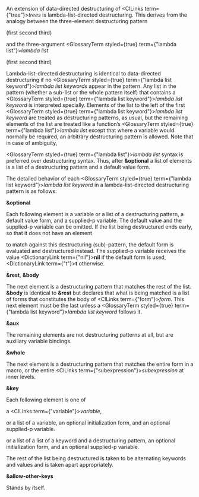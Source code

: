  



An extension of data-directed destructuring of <ClLinks  term={"tree"}><i>trees</i></ClLinks> is lambda-list-directed destructuring. This derives from the analogy between the three-element destructuring pattern 



(first second third) 



and the three-argument <GlossaryTerm styled={true} term={"lambda list"}><i>lambda list</i></GlossaryTerm> 



(first second third) 



Lambda-list-directed destructuring is identical to data-directed destructuring if no <GlossaryTerm styled={true} term={"lambda list keyword"}><i>lambda list keywords</i></GlossaryTerm> appear in the pattern. Any list in the pattern (whether a sub-list or the whole pattern itself) that contains a <GlossaryTerm styled={true} term={"lambda list keyword"}><i>lambda list keyword</i></GlossaryTerm> is interpreted specially. Elements of the list to the left of the first <GlossaryTerm styled={true} term={"lambda list keyword"}><i>lambda list keyword</i></GlossaryTerm> are treated as destructuring patterns, as usual, but the remaining elements of the list are treated like a function’s <GlossaryTerm styled={true} term={"lambda list"}><i>lambda list</i></GlossaryTerm> except that where a variable would normally be required, an arbitrary destructuring pattern is allowed. Note that in case of ambiguity,  







<GlossaryTerm styled={true} term={"lambda list"}><i>lambda list</i></GlossaryTerm> syntax is preferred over destructuring syntax. Thus, after **&amp;optional** a list of elements is a list of a destructuring pattern and a default value form. 



The detailed behavior of each <GlossaryTerm styled={true} term={"lambda list keyword"}><i>lambda list keyword</i></GlossaryTerm> in a lambda-list-directed destructuring pattern is as follows: 



**&amp;optional** 



Each following element is a variable or a list of a destructuring pattern, a default value form, and a supplied-p variable. The default value and the supplied-p variable can be omitted. If the list being destructured ends early, so that it does not have an element 



to match against this destructuring (sub)-pattern, the default form is evaluated and destructured instead. The supplied-p variable receives the value <DictionaryLink  term={"nil"}><b>nil</b></DictionaryLink> if the default form is used, <DictionaryLink  term={"t"}><b>t</b></DictionaryLink> otherwise. 



**&amp;rest**, **&amp;body** 



The next element is a destructuring pattern that matches the rest of the list. **&amp;body** is identical to **&amp;rest** but declares that what is being matched is a list of forms that constitutes the body of <ClLinks  term={"form"}><i>form</i></ClLinks>. This next element must be the last unless a <GlossaryTerm styled={true} term={"lambda list keyword"}><i>lambda list keyword</i></GlossaryTerm> follows it. 



**&amp;aux** 



The remaining elements are not destructuring patterns at all, but are auxiliary variable bindings. 



**&amp;whole** 



The next element is a destructuring pattern that matches the entire form in a macro, or the entire <ClLinks  term={"subexpression"}><i>subexpression</i></ClLinks> at inner levels. 



**&amp;key** 



Each following element is one of 



a <ClLinks  term={"variable"}><i>variable</i></ClLinks>, 



or a list of a variable, an optional initialization form, and an optional supplied-p variable. 



or a list of a list of a keyword and a destructuring pattern, an optional initialization form, and an optional supplied-p variable. 



The rest of the list being destructured is taken to be alternating keywords and values and is taken apart appropriately.  







**&amp;allow-other-keys** 



Stands by itself. 




